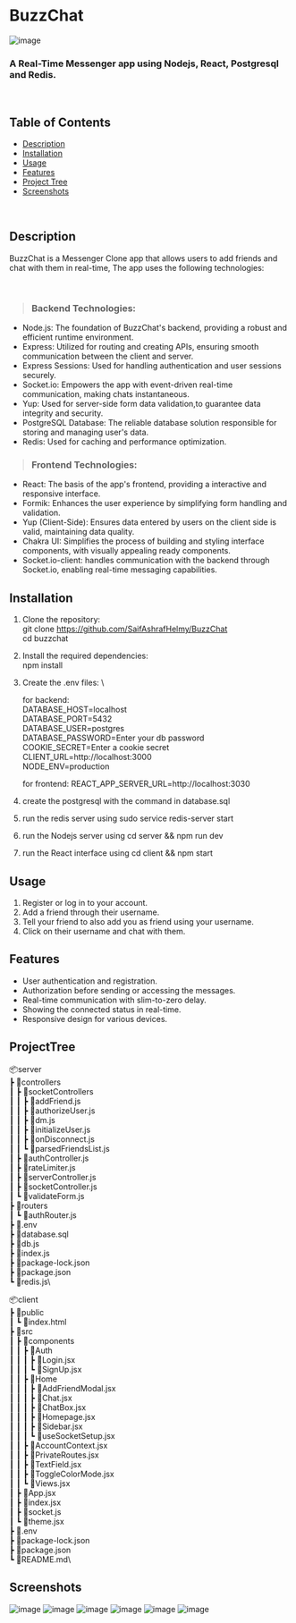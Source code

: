 # BuzzChat

![image](https://github.com/SaifAshrafHelmy/BuzzChat/assets/80127623/1d0fe7ff-b333-470d-bd55-4512d960328f)
 ### A Real-Time Messenger app using Nodejs, React, Postgresql and Redis.

<br/>


## Table of Contents
- [Description](#description)
- [Installation](#installation)
- [Usage](#usage)
- [Features](#features)
- [Project Tree](#projecttree)
- [Screenshots](#screenshots)

<br/>


## Description
BuzzChat is a Messenger Clone app that allows users to  add friends and chat with them in real-time, 
The app uses the following technologies:


<br/>

 
 
> ### Backend Technologies:

- Node.js: The foundation of BuzzChat's backend, providing a robust and efficient runtime environment.
- Express: Utilized for routing and creating APIs, ensuring smooth communication between the client and server.
- Express Sessions: Used for handling authentication and user sessions securely.
- Socket.io: Empowers the app with event-driven real-time communication, making chats instantaneous.
- Yup: Used for server-side form data validation,to guarantee data integrity and security.
- PostgreSQL Database: The reliable database solution responsible for storing and managing user's data.
- Redis: Used for caching and performance optimization.

> ### Frontend Technologies:
- React: The basis of the app's frontend, providing a interactive and responsive interface.
- Formik: Enhances the user experience by simplifying form handling and validation.
- Yup (Client-Side): Ensures data entered by users on the client side is valid, maintaining data quality.
- Chakra UI: Simplifies the process of building and styling interface components, with visually appealing ready components.
- Socket.io-client: handles communication with the backend through Socket.io, enabling real-time messaging capabilities.


## Installation

1. Clone the repository: \
   git clone https://github.com/SaifAshrafHelmy/BuzzChat \
   cd buzzchat

2. Install the required dependencies: \
   npm install

3. Create the .env files: \

   for backend: \
      DATABASE_HOST=localhost \
      DATABASE_PORT=5432 \
      DATABASE_USER=postgres \
      DATABASE_PASSWORD=Enter your db password \
      COOKIE_SECRET=Enter a cookie secret \
      CLIENT_URL=http://localhost:3000 \
      NODE_ENV=production

   for frontend: 
      REACT_APP_SERVER_URL=http://localhost:3030


4. create the postgresql with the command in database.sql
5. run the redis server using sudo service redis-server start
6. run the Nodejs server using cd server && npm run dev
7. run the React interface using cd client && npm start



## Usage
1. Register or log in to your account.
2. Add a friend through their username.
3. Tell your friend to also add you as friend using your username. 
4. Click on their username and chat with them.



## Features

- User authentication and registration.
- Authorization before sending or accessing the messages.
- Real-time communication with slim-to-zero delay.
- Showing the connected status in real-time.
- Responsive design for various devices.



## ProjectTree


📦server\
 ┣ 📂controllers\
 ┃ ┣ 📂socketControllers\
 ┃ ┃ ┣ 📜addFriend.js\
 ┃ ┃ ┣ 📜authorizeUser.js\
 ┃ ┃ ┣ 📜dm.js\
 ┃ ┃ ┣ 📜initializeUser.js\
 ┃ ┃ ┣ 📜onDisconnect.js\
 ┃ ┃ ┗ 📜parsedFriendsList.js\
 ┃ ┣ 📜authController.js\
 ┃ ┣ 📜rateLimiter.js\
 ┃ ┣ 📜serverController.js\
 ┃ ┣ 📜socketController.js\
 ┃ ┗ 📜validateForm.js\
 ┣ 📂routers\
 ┃ ┗ 📜authRouter.js\
 ┣ 📜.env\
 ┣ 📜database.sql\
 ┣ 📜db.js\
 ┣ 📜index.js\
 ┣ 📜package-lock.json\
 ┣ 📜package.json\
 ┗ 📜redis.js\



📦client\
 ┣ 📂public\
 ┃ ┗ 📜index.html\
 ┣ 📂src\
 ┃ ┣ 📂components\
 ┃ ┃ ┣ 📂Auth\
 ┃ ┃ ┃ ┣ 📜Login.jsx\
 ┃ ┃ ┃ ┗ 📜SignUp.jsx\
 ┃ ┃ ┣ 📂Home\
 ┃ ┃ ┃ ┣ 📜AddFriendModal.jsx\
 ┃ ┃ ┃ ┣ 📜Chat.jsx\
 ┃ ┃ ┃ ┣ 📜ChatBox.jsx\
 ┃ ┃ ┃ ┣ 📜Homepage.jsx\
 ┃ ┃ ┃ ┣ 📜Sidebar.jsx\
 ┃ ┃ ┃ ┗ 📜useSocketSetup.jsx\
 ┃ ┃ ┣ 📜AccountContext.jsx\
 ┃ ┃ ┣ 📜PrivateRoutes.jsx\
 ┃ ┃ ┣ 📜TextField.jsx\
 ┃ ┃ ┣ 📜ToggleColorMode.jsx\
 ┃ ┃ ┗ 📜Views.jsx\
 ┃ ┣ 📜App.jsx\
 ┃ ┣ 📜index.jsx\
 ┃ ┣ 📜socket.js\
 ┃ ┗ 📜theme.jsx\
 ┣ 📜.env\
 ┣ 📜package-lock.json\
 ┣ 📜package.json\
 ┗ 📜README.md\



## Screenshots
![image](https://github.com/SaifAshrafHelmy/BuzzChat/assets/80127623/2f4efd65-10b1-49b2-8fe9-fa9afa7013bb)
![image](https://github.com/SaifAshrafHelmy/BuzzChat/assets/80127623/883b43d7-e453-4bd7-a313-43553e53d888)
![image](https://github.com/SaifAshrafHelmy/BuzzChat/assets/80127623/1146954b-a03b-4ff9-9e84-3342fb5642de)
![image](https://github.com/SaifAshrafHelmy/BuzzChat/assets/80127623/f1517860-57b4-4150-9f76-ca312d8d28bb)
![image](https://github.com/SaifAshrafHelmy/BuzzChat/assets/80127623/acfb2e33-1aa7-4806-b7c1-b9bc39afa7d6)
![image](https://github.com/SaifAshrafHelmy/BuzzChat/assets/80127623/757ba787-13c6-46d7-b2b7-2f51f1af3055)






